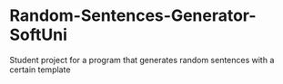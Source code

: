 # Random-Sentences-Generator-SoftUni
Student project for a program that generates random sentences with a certain template
